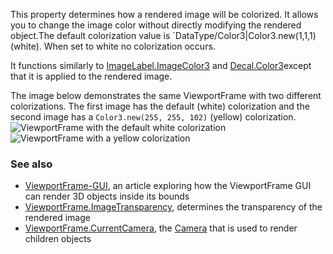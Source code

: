 This property determines how a rendered image will be colorized. It allows you to change the image color without directly modifying the rendered object.The default colorization value is \`DataType/Color3|Color3.new(1,1,1) (white). When set to white no colorization occurs.

It functions similarly to [ImageLabel.ImageColor3](https://developer.roblox.com/en-us/api-reference/property/ImageLabel/ImageColor3) and [Decal.Color3](https://developer.roblox.com/en-us/api-reference/property/Decal/Color3)except that it is applied to the rendered image.

The image below demonstrates the same ViewportFrame with two different colorizations. The first image has the default (white) colorization and the second image has a `Color3.new(255, 255, 102)` (yellow) colorization.  
![ViewportFrame with the default white colorization](https://developer.roblox.com/assets/blt5926492ac1373d11/Screen_Shot_2019-02-09_at_8.03.48_PM.png)  
![ViewportFrame with a yellow colorization](https://developer.roblox.com/assets/bltaca53dbfce931b31/Screen_Shot_2019-02-09_at_8.08.58_PM.png)

### See also

*   [ViewportFrame-GUI](https://developer.roblox.com/en-us/articles/ViewportFrame-GUI), an article exploring how the ViewportFrame GUI can render 3D objects inside its bounds
*   [ViewportFrame.ImageTransparency](https://developer.roblox.com/en-us/api-reference/property/ViewportFrame/ImageTransparency), determines the transparency of the rendered image
*   [ViewportFrame.CurrentCamera](https://developer.roblox.com/en-us/api-reference/property/ViewportFrame/CurrentCamera), the [Camera](https://developer.roblox.com/en-us/api-reference/class/Camera) that is used to render children objects